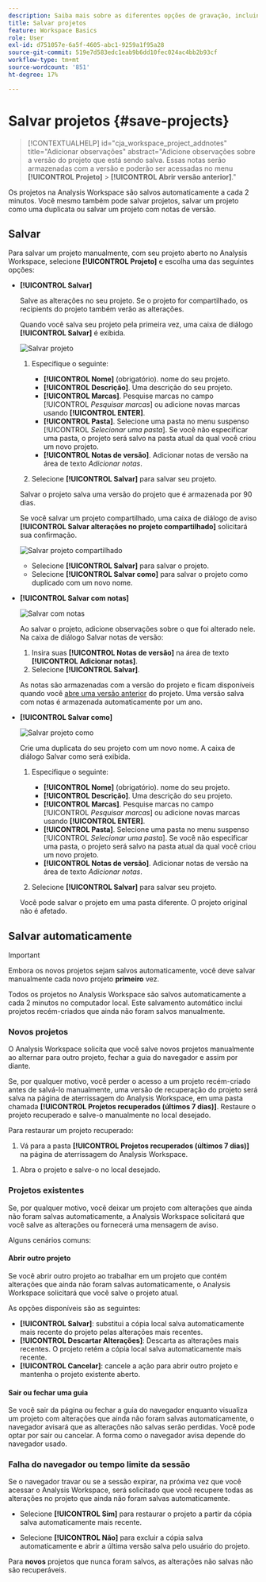 ```yaml
---
description: Saiba mais sobre as diferentes opções de gravação, incluindo salvar automaticamente, salvar como, salvar como modelo e abrir versões anteriores.
title: Salvar projetos
feature: Workspace Basics
role: User
exl-id: d751057e-6a5f-4605-abc1-9259a1f95a28
source-git-commit: 519e7d583edc1eab9b6dd10fec024ac4bb2b93cf
workflow-type: tm+mt
source-wordcount: '851'
ht-degree: 17%

---
```


# Salvar projetos {#save-projects}

<!-- markdownlint-disable MD034 -->

>[!CONTEXTUALHELP]
>id="cja_workspace_project_addnotes"
>title="Adicionar observações"
>abstract="Adicione observações sobre a versão do projeto que está sendo salva. Essas notas serão armazenadas com a versão e poderão ser acessadas no menu **[!UICONTROL Projeto]** > **[!UICONTROL Abrir versão anterior]**."

<!-- markdownlint-enable MD034 -->


Os projetos na Analysis Workspace são salvos automaticamente a cada 2 minutos. Você mesmo também pode salvar projetos, salvar um projeto como uma duplicata ou salvar um projeto com notas de versão.

## Salvar

Para salvar um projeto manualmente, com seu projeto aberto no Analysis Workspace, selecione **[!UICONTROL Projeto]** e escolha uma das seguintes opções:

* **[!UICONTROL Salvar]**

  Salve as alterações no seu projeto. Se o projeto for compartilhado, os recipients do projeto também verão as alterações.

  Quando você salva seu projeto pela primeira vez, uma caixa de diálogo **[!UICONTROL Salvar]** é exibida.

  ![Salvar projeto](assets/save-project.png)

   1. Especifique o seguinte:

      * **[!UICONTROL Nome]** (obrigatório). nome do seu projeto.
      * **[!UICONTROL Descrição]**. Uma descrição do seu projeto.
      * **[!UICONTROL Marcas]**. Pesquise marcas no campo [!UICONTROL *Pesquisar marcas*] ou adicione novas marcas usando **[!UICONTROL ENTER]**.
      * **[!UICONTROL Pasta]**. Selecione uma pasta no menu suspenso [!UICONTROL *Selecionar uma pasta*]. Se você não especificar uma pasta, o projeto será salvo na pasta atual da qual você criou um novo projeto.
      * **[!UICONTROL Notas de versão]**. Adicionar notas de versão na área de texto *Adicionar notas*.

   1. Selecione **[!UICONTROL Salvar]** para salvar seu projeto.

  Salvar o projeto salva uma versão do projeto que é armazenada por 90 dias.

  Se você salvar um projeto compartilhado, uma caixa de diálogo de aviso **[!UICONTROL Salvar alterações no projeto compartilhado]** solicitará sua confirmação.

  ![Salvar projeto compartilhado](assets/save-project-shared.png)

   * Selecione **[!UICONTROL Salvar]** para salvar o projeto.
   * Selecione **[!UICONTROL Salvar como]** para salvar o projeto como duplicado com um novo nome.


* **[!UICONTROL Salvar com notas]**

  ![Salvar com notas](assets/save-version-notes.png)

  Ao salvar o projeto, adicione observações sobre o que foi alterado nele. Na caixa de diálogo Salvar notas de versão:

   1. Insira suas **[!UICONTROL Notas de versão]** na área de texto **[!UICONTROL Adicionar notas]**.
   1. Selecione **[!UICONTROL Salvar]**.

  As notas são armazenadas com a versão do projeto e ficam disponíveis quando você [abre uma versão anterior](open-projects.md#open-previous-version) do projeto. Uma versão salva com notas é armazenada automaticamente por um ano.

* **[!UICONTROL Salvar como]**

  ![Salvar projeto como](assets/save-project-as.png)

  Crie uma duplicata do seu projeto com um novo nome. A caixa de diálogo Salvar como será exibida.

   1. Especifique o seguinte:

      * **[!UICONTROL Nome]** (obrigatório). nome do seu projeto.
      * **[!UICONTROL Descrição]**. Uma descrição do seu projeto.
      * **[!UICONTROL Marcas]**. Pesquise marcas no campo [!UICONTROL *Pesquisar marcas*] ou adicione novas marcas usando **[!UICONTROL ENTER]**.
      * **[!UICONTROL Pasta]**. Selecione uma pasta no menu suspenso [!UICONTROL *Selecionar uma pasta*]. Se você não especificar uma pasta, o projeto será salvo na pasta atual da qual você criou um novo projeto.
      * **[!UICONTROL Notas de versão]**. Adicionar notas de versão na área de texto *Adicionar notas*.

   1. Selecione **[!UICONTROL Salvar]** para salvar seu projeto.

  Você pode salvar o projeto em uma pasta diferente. O projeto original não é afetado.


<!-- Cannot find this option in CJA 
| **[!UICONTROL Save as template]** | Save your project as a [custom template](https://experienceleague.adobe.com/docs/analytics/analyze/analysis-workspace/build-workspace-project/starter-projects.html) that becomes available to your organization under **[!UICONTROL Project > New]** | 
-->

## Salvar automaticamente


>[!IMPORTANT]
>
>Embora os novos projetos sejam salvos automaticamente, você deve salvar manualmente cada novo projeto **primeiro** vez.
>

Todos os projetos no Analysis Workspace são salvos automaticamente a cada 2 minutos no computador local. Este salvamento automático inclui projetos recém-criados que ainda não foram salvos manualmente.

### Novos projetos

O Analysis Workspace solicita que você salve novos projetos manualmente ao alternar para outro projeto, fechar a guia do navegador e assim por diante.

Se, por qualquer motivo, você perder o acesso a um projeto recém-criado antes de salvá-lo manualmente, uma versão de recuperação do projeto será salva na página de aterrissagem do Analysis Workspace, em uma pasta chamada **[!UICONTROL Projetos recuperados (últimos 7 dias)]**. Restaure o projeto recuperado e salve-o manualmente no local desejado.

Para restaurar um projeto recuperado:

1. Vá para a pasta **[!UICONTROL Projetos recuperados (últimos 7 dias)]** na página de aterrissagem do Analysis Workspace.

<!-- 
     ![The list of folders highlighting the Recovered Project folder.](assets/recovered-folder.png)
  -->

1. Abra o projeto e salve-o no local desejado.


### Projetos existentes

Se, por qualquer motivo, você deixar um projeto com alterações que ainda não foram salvas automaticamente, a Analysis Workspace solicitará que você salve as alterações ou fornecerá uma mensagem de aviso.


Alguns cenários comuns:

#### Abrir outro projeto

Se você abrir outro projeto ao trabalhar em um projeto que contém alterações que ainda não foram salvas automaticamente, o Analysis Workspace solicitará que você salve o projeto atual.

As opções disponíveis são as seguintes:

* **[!UICONTROL Salvar]**: substitui a cópia local salva automaticamente mais recente do projeto pelas alterações mais recentes.
* **[!UICONTROL Descartar Alterações]**: Descarta as alterações mais recentes. O projeto retém a cópia local salva automaticamente mais recente.
* **[!UICONTROL Cancelar]**: cancele a ação para abrir outro projeto e mantenha o projeto existente aberto.

<!-- ![Click Save to save changes to a project.](assets/existing-save.png) -->

#### Sair ou fechar uma guia

Se você sair da página ou fechar a guia do navegador enquanto visualiza um projeto com alterações que ainda não foram salvas automaticamente, o navegador avisará que as alterações não salvas serão perdidas. Você pode optar por sair ou cancelar. A forma como o navegador avisa depende do navegador usado.


### Falha do navegador ou tempo limite da sessão

Se o navegador travar ou se a sessão expirar, na próxima vez que você acessar o Analysis Workspace, será solicitado que você recupere todas as alterações no projeto que ainda não foram salvas automaticamente.

* Selecione **[!UICONTROL Sim]** para restaurar o projeto a partir da cópia salva automaticamente mais recente.

* Selecione **[!UICONTROL Não]** para excluir a cópia salva automaticamente e abrir a última versão salva pelo usuário do projeto.

<!--![The Project Recovery dialog box.](assets/project-recovery.png)-->



Para **novos** projetos que nunca foram salvos, as alterações não salvas não são recuperáveis.


<!-- Shouldn't this belong to another page?  Moved it to a new open projects page


## Open previously saved version

To open a previously saved version of a project:

1. Select **[!UICONTROL Open previous version]** from the **[!UICONTROL Project]** menu.

   ![The Previously saved project versions list and options to show All versions or Only versions with notes.](assets/open-previously-saved.png)

1. Review the list of previous versions available. You can switch between **[!UICONTROL All versions]** and **[!UICONTROL Only versions with notes]**.

   For each version, the list shows a timestamp
   [!UICONTROL Timestamp] and [!UICONTROL Editor] are shown, in addition to [!UICONTROL Notes] if they were added when the [!UICONTROL Editor] saved. Versions without notes are stored for 90 days; versions with notes are stored for 1 year.
1. Select a previous version and click **[!UICONTROL Load]**.
   The previous version then loads with a notification. The previous version does not become the current saved version of your project until you click **[!UICONTROL Save]**. If you navigate away from the loaded version, when you return, you will see the last saved version of the project.

-->

